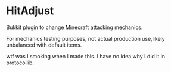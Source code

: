 HitAdjust
=========

Bukkit plugin to change Minecraft attacking mechanics.

For mechanics testing purposes, not actual production use,likely unbalanced with default items.

wtf was I smoking when I made this.  I have no idea why I did it in protocollib.
